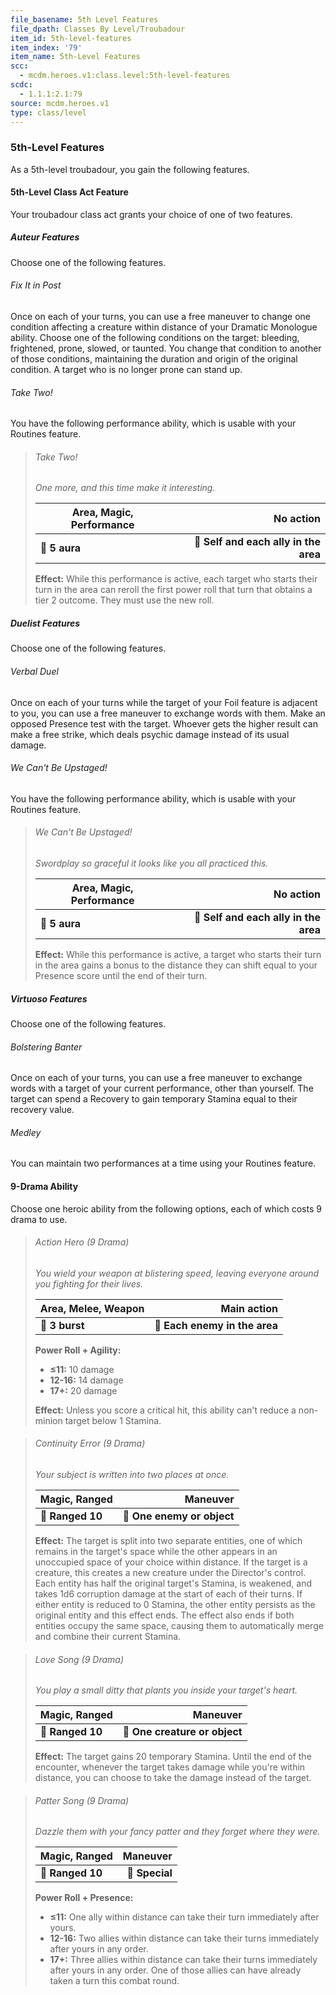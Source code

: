 ```yaml
---
file_basename: 5th Level Features
file_dpath: Classes By Level/Troubadour
item_id: 5th-level-features
item_index: '79'
item_name: 5th-Level Features
scc:
  - mcdm.heroes.v1:class.level:5th-level-features
scdc:
  - 1.1.1:2.1:79
source: mcdm.heroes.v1
type: class/level
---
```


### 5th-Level Features

As a 5th-level troubadour, you gain the following features.

#### 5th-Level Class Act Feature

Your troubadour class act grants your choice of one of two features.

##### Auteur Features

Choose one of the following features.

###### Fix It in Post

Once on each of your turns, you can use a free maneuver to change one condition affecting a creature within distance of your Dramatic Monologue ability. Choose one of the following conditions on the target: bleeding, frightened, prone, slowed, or taunted. You change that condition to another of those conditions, maintaining the duration and origin of the original condition. A target who is no longer prone can stand up.

###### Take Two!

You have the following performance ability, which is usable with your Routines feature.

<!-- -->
> ###### Take Two!
>
> *One more, and this time make it interesting.*
>
> | **Area, Magic, Performance** |                         **No action** |
> | ---------------------------- | ------------------------------------: |
> | **📏 5 aura**                | **🎯 Self and each ally in the area** |
>
> **Effect:** While this performance is active, each target who starts their turn in the area can reroll the first power roll that turn that obtains a tier 2 outcome. They must use the new roll.

##### Duelist Features

Choose one of the following features.

###### Verbal Duel

Once on each of your turns while the target of your Foil feature is adjacent to you, you can use a free maneuver to exchange words with them. Make an opposed Presence test with the target. Whoever gets the higher result can make a free strike, which deals psychic damage instead of its usual damage.

###### We Can't Be Upstaged!

You have the following performance ability, which is usable with your Routines feature.

<!-- -->
> ###### We Can't Be Upstaged!
>
> *Swordplay so graceful it looks like you all practiced this.*
>
> | **Area, Magic, Performance** |                         **No action** |
> | ---------------------------- | ------------------------------------: |
> | **📏 5 aura**                | **🎯 Self and each ally in the area** |
>
> **Effect:** While this performance is active, a target who starts their turn in the area gains a bonus to the distance they can shift equal to your Presence score until the end of their turn.

##### Virtuoso Features

Choose one of the following features.

###### Bolstering Banter

Once on each of your turns, you can use a free maneuver to exchange words with a target of your current performance, other than yourself. The target can spend a Recovery to gain temporary Stamina equal to their recovery value.

###### Medley

You can maintain two performances at a time using your Routines feature.

#### 9-Drama Ability

Choose one heroic ability from the following options, each of which costs 9 drama to use.

<!-- -->
> ###### Action Hero (9 Drama)
>
> *You wield your weapon at blistering speed, leaving everyone around you fighting for their lives.*
>
> | **Area, Melee, Weapon** |               **Main action** |
> | ----------------------- | ----------------------------: |
> | **📏 3 burst**          | **🎯 Each enemy in the area** |
>
> **Power Roll + Agility:**
>
> - **≤11:** 10 damage
> - **12-16:** 14 damage
> - **17+:** 20 damage
>
> **Effect:** Unless you score a critical hit, this ability can't reduce a non-minion target below 1 Stamina.

<!-- -->
> ###### Continuity Error (9 Drama)
>
> *Your subject is written into two places at once.*
>
> | **Magic, Ranged** |               **Maneuver** |
> | ----------------- | -------------------------: |
> | **📏 Ranged 10**  | **🎯 One enemy or object** |
>
> **Effect:** The target is split into two separate entities, one of which remains in the target's space while the other appears in an unoccupied space of your choice within distance. If the target is a creature, this creates a new creature under the Director's control. Each entity has half the original target's Stamina, is weakened, and takes 1d6 corruption damage at the start of each of their turns. If either entity is reduced to 0 Stamina, the other entity persists as the original entity and this effect ends. The effect also ends if both entities occupy the same space, causing them to automatically merge and combine their current Stamina.

<!-- -->
> ###### Love Song (9 Drama)
>
> *You play a small ditty that plants you inside your target's heart.*
>
> | **Magic, Ranged** |                  **Maneuver** |
> | ----------------- | ----------------------------: |
> | **📏 Ranged 10**  | **🎯 One creature or object** |
>
> **Effect:** The target gains 20 temporary Stamina. Until the end of the encounter, whenever the target takes damage while you're within distance, you can choose to take the damage instead of the target.

<!-- -->
> ###### Patter Song (9 Drama)
>
> *Dazzle them with your fancy patter and they forget where they were.*
>
> | **Magic, Ranged** |   **Maneuver** |
> | ----------------- | -------------: |
> | **📏 Ranged 10**  | **🎯 Special** |
>
> **Power Roll + Presence:**
>
> - **≤11:** One ally within distance can take their turn immediately after yours.
> - **12-16:** Two allies within distance can take their turns immediately after yours in any order.
> - **17+:** Three allies within distance can take their turns immediately after yours in any order. One of those allies can have already taken a turn this combat round.
